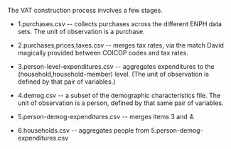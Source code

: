 The VAT construction process involves a few stages. 

* 1.purchases.csv -- collects purchases across the different ENPH data sets. The unit of observation is a purchase.

* 2.purchases,prices,taxes.csv -- merges tax rates, via the match David magically provided between COICOP codes and tax rates.

* 3.person-level-expenditures.csv -- aggregates expenditures to the (household,household-member) level. (The unit of observation is defined by that pair of variables.)

* 4.demog.csv -- a subset of the demographic characteristics file. The unit of observation is a person, defined by that same pair of variables.

* 5.person-demog-expenditures.csv -- merges items 3 and 4.

* 6.households.csv -- aggregates people from 5.person-demog-expenditures.csv
